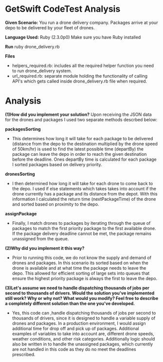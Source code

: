# GetSwift CodeTest Analysis

**Given Scenario:**
You run a drone delivery company. Packages arrive at your depo to be delivered by your fleet of drones.

**Language Used:** Ruby (2.3.0p0)
Make sure you have Ruby installed

**Run**
ruby drone_delivery.rb

**Files**
- helpers_required.rb: includes all the required helper function you need to run drone_delivery system.
- url_required.rb: separate module holding the functionality of calling API's which gets called inside drone_delivery.rb file when required.

# Analysis

**(1)How did you implement your solution?**
Upon receiving the JSON data for the drones and packages I used two separate methods descrbed below:

**packagesSorting**
- This determines how long it will take for each package to be delivered (distance from the depo to the destination multiplied by the drone speed of 50km/hr) is used to find the latest possible time (departBy) the package can leave the depo in order to reach the given destination before the deadline. Ones departBy time is calculated for each package I sorted packages based on delivery priority.

**dronesSorting**
- I then determined how long it will take for each drone to come back to the depo. I used if else statements which takes takes into account if the drone currently has a package and its distance from the depot. With this information I calculated
the return time (nextPackageTime) of the drone and sorted based on proximity to the depo.

**assignPackage**

- Finally, I match drones to packages by iterating through the queue of packages to match the first priority package to the first available drone. If the package delivery deadline cannot be met, the package remains unassigned from the queue.

**(2)Why did you implement it this way?**

- Prior to running this code, we do not know the supply and demand of drones and packages. In this scenario its sorted based on when the drone is available and at what time the package needs to leave the depo. This allowed for efficient sorting of large sets into queues that ensure the highest priority package is always the first to leave the depo.

**(3)Let's assume we need to handle dispatching thousands of jobs per second to thousands of drivers. Would the solution you've implemented still work? Why or why not? What would you modify? Feel free to describe a completely different solution than the one you've developed.**

- Yes, this code can ,handle dispatching thousands of jobs per second to thousands of drivers, since it is designed to handle a variable supply of drones and packages. In a production environment, I would assign additional time for drop off and pick up of packages. Additional examples of variables to take into account are, different drone speeds, weather conditions, and other risk categories.
Additionally logic should also be written in to handle the unassigned packages, which currently are not handled in this code as they do no meet the deadlines prescribed.
